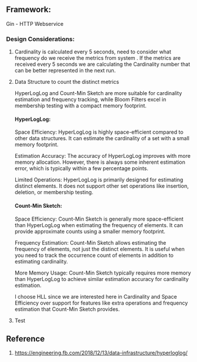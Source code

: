 
## Framework:

Gin - HTTP Webservice



### Design Considerations:
   1. Cardinality is calculated every 5 seconds, need to consider what frequency do we receive the metrics from system .
      If the metrics are received every 5 seconds we are calculating the Cardinality number that can be better 
      represented in the next run.
   2. Data Structure to count the distinct metrics

      HyperLogLog and Count-Min Sketch are more suitable for cardinality estimation and frequency tracking, 
      while Bloom Filters excel in membership testing with a compact memory footprint.

      #### HyperLogLog:

      Space Efficiency: HyperLogLog is highly space-efficient compared to other data structures. 
      It can estimate the cardinality of a set with a small memory footprint.

      Estimation Accuracy: The accuracy of HyperLogLog improves with more memory allocation. 
      However, there is always some inherent estimation error, which is typically within a few percentage points.

      Limited Operations: HyperLogLog is primarily designed for estimating distinct elements. 
      It does not support other set operations like insertion, deletion, or membership testing.

      #### Count-Min Sketch:

      Space Efficiency: Count-Min Sketch is generally more space-efficient than HyperLogLog when estimating the 
      frequency of elements. It can provide approximate counts using a smaller memory footprint.

      Frequency Estimation: Count-Min Sketch allows estimating the frequency of elements, not just the distinct elements. 
      It is useful when you need to track the occurrence count of elements in addition to estimating cardinality.

      More Memory Usage: Count-Min Sketch typically requires more memory than HyperLogLog to achieve similar estimation 
      accuracy for cardinality estimation.
      
      I choose HLL since we are interested here in Cardinality and Space Efficiency over support for features like 
      extra operations and frequency estimation that Count-Min Sketch provides.
   3. Test 






## Reference
1. https://engineering.fb.com/2018/12/13/data-infrastructure/hyperloglog/




